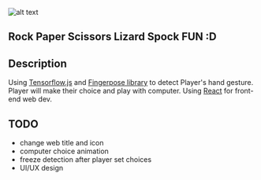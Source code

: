 ![alt text](https://camo.githubusercontent.com/685d0459ef1fec598b62c19f3bd7421f6090b665e887df5f7cca684544b390a8/68747470733a2f2f692e696d6775722e636f6d2f7333334d4e384d2e706e67)
## Rock Paper Scissors Lizard Spock FUN :D
## Description
Using [Tensorflow.js](https://www.tensorflow.org/js) and [Fingerpose library](https://www.npmjs.com/package/fingerpose?activeTab=readme) to detect Player's hand gesture. Player will make their choice and play with computer. Using [React](https://react.dev/) for front-end web dev.
## TODO
- change web title and icon
- computer choice animation
- freeze detection after player set choices
- UI/UX design
